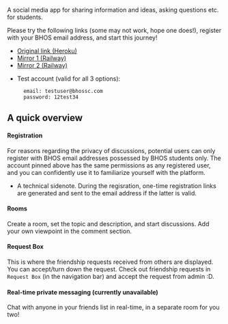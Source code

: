 A social media app for sharing information and ideas, asking questions etc. for students.

Please try the following links (some may not work, hope one does!), register with your BHOS email address, and start this journey!

- <a href="https://bhossc.herokuapp.com/" target="_blank">Original link (Heroku)</a>
- <a href="https://web-production-8d58.up.railway.app/" target="_blank">Mirror 1 (Railway)</a>
- <a href="https://bhossc-production.up.railway.app/" target="_blank">Mirror 2 (Railway)</a>

* Test account (valid for all 3 options):
          
        email: testuser@bhossc.com     
        password: 12test34

## A quick overview

#### Registration

For reasons regarding the privacy of discussions, potential users
can only register with BHOS email addresses possessed by BHOS students only. The account pinned above
has the same permissions as any registered user, and you can confidently use it to familiarize
yourself with the platform.

* A technical sidenote. During the regisration, one-time registration links are generated and sent to the email address if the latter is valid.

#### Rooms

Create a room, set the topic and description, and start discussions.
Add your own viewpoint in the comment section.

#### Request Box

This is where the friendship requests received from others are displayed. You can accept/turn down the request.
Check out friendship requests in `Request Box` (in the navigation bar) and accept the request from admin :D.

#### Real-time private messaging (currently unavailable)

Chat with anyone in your friends list in real-time, in a separate room for you two!